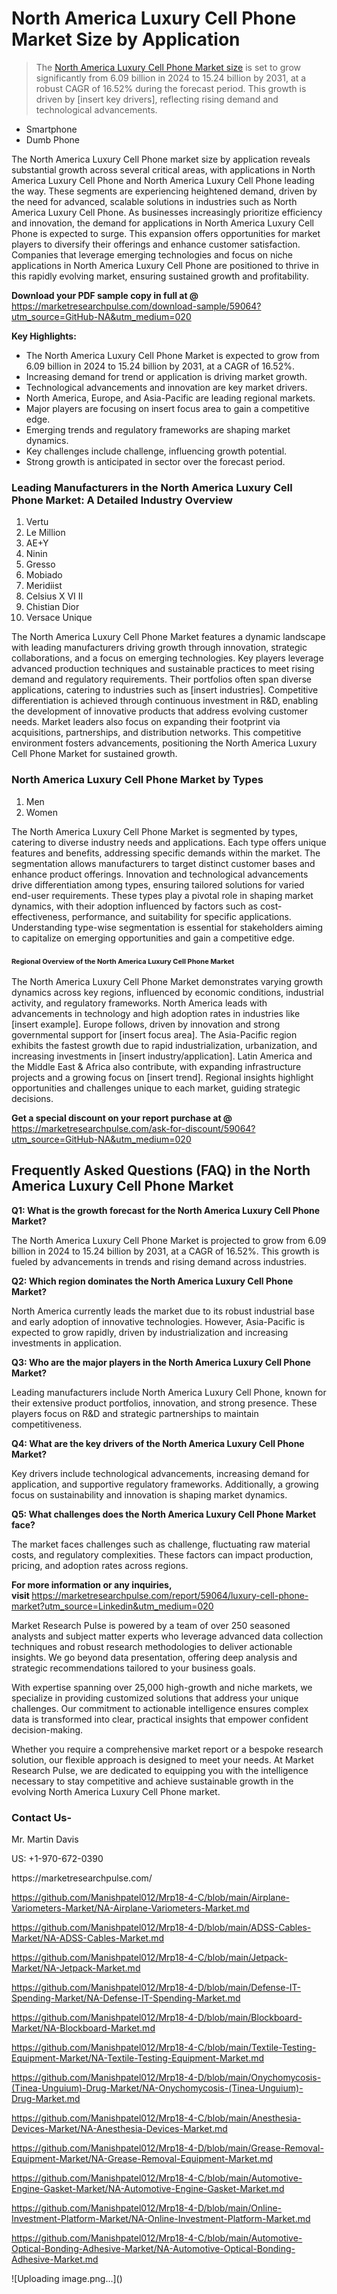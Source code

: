 <h1>North America Luxury Cell Phone Market&nbsp;Size by Application</h1><blockquote><p>The <a href="https://marketresearchpulse.com/download-sample/59064?utm_source=GitHub-NA&amp;utm_medium=020">North America Luxury Cell Phone Market size</a> is set to grow significantly from 6.09 billion in 2024 to 15.24 billion by 2031, at a robust CAGR of 16.52% during the forecast period. This growth is driven by [insert key drivers], reflecting rising demand and technological advancements.</p></blockquote><ul><li>Smartphone<li> Dumb Phone</li></ul><p>The North America Luxury Cell Phone market size by application reveals substantial growth across several critical areas, with applications in North America Luxury Cell Phone and North America Luxury Cell Phone leading the way. These segments are experiencing heightened demand, driven by the need for advanced, scalable solutions in industries such as North America Luxury Cell Phone. As businesses increasingly prioritize efficiency and innovation, the demand for applications in North America Luxury Cell Phone is expected to surge. This expansion offers opportunities for market players to diversify their offerings and enhance customer satisfaction. Companies that leverage emerging technologies and focus on niche applications in North America Luxury Cell Phone are positioned to thrive in this rapidly evolving market, ensuring sustained growth and profitability.</p><p><strong>Download your PDF sample copy in full at @ </strong><a href="https://marketresearchpulse.com/download-sample/59064?utm_source=GitHub-NA&amp;utm_medium=020">https://marketresearchpulse.com/download-sample/59064?utm_source=GitHub-NA&amp;utm_medium=020</a></p><p><strong>Key Highlights: </strong></p><ul><li>The North America Luxury Cell Phone Market is expected to grow from 6.09 billion in 2024 to 15.24 billion by 2031, at a CAGR of 16.52%.</li><li>Increasing demand for trend or application is driving market growth.</li><li>Technological advancements and innovation are key market drivers.</li><li>North America, Europe, and Asia-Pacific are leading regional markets.</li><li>Major players are focusing on insert focus area to gain a competitive edge.</li><li>Emerging trends and regulatory frameworks are shaping market dynamics.</li><li>Key challenges include challenge, influencing growth potential.</li><li>Strong growth is anticipated in sector over the forecast period.</li></ul><h3>Leading Manufacturers in the North America Luxury Cell Phone Market: A Detailed Industry Overview</h3><ol><li>Vertu</li><li>Le Million</li><li>AE+Y</li><li>Ninin</li><li>Gresso</li><li>Mobiado</li><li>Meridiist</li><li>Celsius X VI II</li><li>Chistian Dior</li><li>Versace Unique</li></ol><div class="flex max-w-full flex-col flex-grow"><div class="min-h-8 text-message flex w-full flex-col items-end gap-2 whitespace-normal break-words [.text-message+&amp;]:mt-5" dir="auto" data-message-author-role="assistant" data-message-id="fd8432e4-4910-450d-b182-61b7bfb0a01f" data-message-model-slug="gpt-4o"><div class="flex w-full flex-col gap-1 empty:hidden first:pt-[3px]"><div class="markdown prose w-full break-words dark:prose-invert light"><p>The North America Luxury Cell Phone Market features a dynamic landscape with leading manufacturers driving growth through innovation, strategic collaborations, and a focus on emerging technologies. Key players leverage advanced production techniques and sustainable practices to meet rising demand and regulatory requirements. Their portfolios often span diverse applications, catering to industries such as [insert industries]. Competitive differentiation is achieved through continuous investment in R&amp;D, enabling the development of innovative products that address evolving customer needs. Market leaders also focus on expanding their footprint via acquisitions, partnerships, and distribution networks. This competitive environment fosters advancements, positioning the North America Luxury Cell Phone Market for sustained growth.</p></div></div></div></div><h3>North America Luxury Cell Phone Market by Types</h3><ol><li>Men<li> Women</li></ol><div class="flex max-w-full flex-col flex-grow"><div class="min-h-8 text-message flex w-full flex-col items-end gap-2 whitespace-normal break-words [.text-message+&amp;]:mt-5" dir="auto" data-message-author-role="assistant" data-message-id="084470be-0bb7-4664-bddf-5156b4f41249" data-message-model-slug="gpt-4o-mini"><div class="flex w-full flex-col gap-1 empty:hidden first:pt-[3px]"><div class="markdown prose w-full break-words dark:prose-invert light"><p>The North America Luxury Cell Phone Market is segmented by types, catering to diverse industry needs and applications. Each type offers unique features and benefits, addressing specific demands within the market. The segmentation allows manufacturers to target distinct customer bases and enhance product offerings. Innovation and technological advancements drive differentiation among types, ensuring tailored solutions for varied end-user requirements. These types play a pivotal role in shaping market dynamics, with their adoption influenced by factors such as cost-effectiveness, performance, and suitability for specific applications. Understanding type-wise segmentation is essential for stakeholders aiming to capitalize on emerging opportunities and gain a competitive edge.</p></div></div></div></div><h3><span style="font-size: 11px;">Regional Overview of the North America Luxury Cell Phone Market</span></h3><div class="flex max-w-full flex-col flex-grow"><div class="min-h-8 text-message flex w-full flex-col items-end gap-2 whitespace-normal break-words [.text-message+&amp;]:mt-5" dir="auto" data-message-author-role="assistant" data-message-id="e9038762-ce64-4e30-91c9-9bd413514231" data-message-model-slug="gpt-4o-mini"><div class="flex w-full flex-col gap-1 empty:hidden first:pt-[3px]"><div class="markdown prose w-full break-words dark:prose-invert light"><p>The North America Luxury Cell Phone Market demonstrates varying growth dynamics across key regions, influenced by economic conditions, industrial activity, and regulatory frameworks. North America leads with advancements in technology and high adoption rates in industries like [insert example]. Europe follows, driven by innovation and strong governmental support for [insert focus area]. The Asia-Pacific region exhibits the fastest growth due to rapid industrialization, urbanization, and increasing investments in [insert industry/application]. Latin America and the Middle East &amp; Africa also contribute, with expanding infrastructure projects and a growing focus on [insert trend]. Regional insights highlight opportunities and challenges unique to each market, guiding strategic decisions.</p></div></div></div></div><p><strong>Get a special discount on your report purchase at @ </strong><a href="https://marketresearchpulse.com/ask-for-discount/59064?utm_source=GitHub-NA&amp;utm_medium=020">https://marketresearchpulse.com/ask-for-discount/59064?utm_source=GitHub-NA&amp;utm_medium=020</a></p><h2>Frequently Asked Questions (FAQ) in the North America Luxury Cell Phone Market</h2><p><strong>Q1: What is the growth forecast for the North America Luxury Cell Phone Market?</strong></p><p>The North America Luxury Cell Phone Market is projected to grow from 6.09 billion in 2024 to 15.24 billion by 2031, at a CAGR of 16.52%. This growth is fueled by advancements in trends and rising demand across industries.</p><p><strong>Q2: Which region dominates the North America Luxury Cell Phone Market?</strong></p><p>North America currently leads the market due to its robust industrial base and early adoption of innovative technologies. However, Asia-Pacific is expected to grow rapidly, driven by industrialization and increasing investments in application.</p><p><strong>Q3: Who are the major players in the North America Luxury Cell Phone Market?</strong></p><p>Leading manufacturers include North America Luxury Cell Phone, known for their extensive product portfolios, innovation, and strong presence. These players focus on R&amp;D and strategic partnerships to maintain competitiveness.</p><p><strong>Q4: What are the key drivers of the North America Luxury Cell Phone Market?</strong></p><p>Key drivers include technological advancements, increasing demand for application, and supportive regulatory frameworks. Additionally, a growing focus on sustainability and innovation is shaping market dynamics.</p><p><strong>Q5: What challenges does the North America Luxury Cell Phone Market face?</strong></p><p>The market faces challenges such as challenge, fluctuating raw material costs, and regulatory complexities. These factors can impact production, pricing, and adoption rates across regions.</p><p><strong>For more information or any inquiries, visit&nbsp;</strong><a href="https://marketresearchpulse.com/report/59064/luxury-cell-phone-market?utm_source=Linkedin&utm_medium=020">https://marketresearchpulse.com/report/59064/luxury-cell-phone-market?utm_source=Linkedin&utm_medium=020</a></p><p>Market Research Pulse is powered by a team of over 250 seasoned analysts and subject matter experts who leverage advanced data collection techniques and robust research methodologies to deliver actionable insights. We go beyond data presentation, offering deep analysis and strategic recommendations tailored to your business goals.</p><p>With expertise spanning over 25,000 high-growth and niche markets, we specialize in providing customized solutions that address your unique challenges. Our commitment to actionable intelligence ensures complex data is transformed into clear, practical insights that empower confident decision-making.</p><p>Whether you require a comprehensive market report or a bespoke research solution, our flexible approach is designed to meet your needs. At Market Research Pulse, we are dedicated to equipping you with the intelligence necessary to stay competitive and achieve sustainable growth in the evolving North America Luxury Cell Phone market.</p><h3><strong>Contact Us-</strong></h3><p>Mr. Martin Davis</p><p>US: +1-970-672-0390</p><p>https://marketresearchpulse.com/</p><p><a href="https://github.com/Manishpatel012/Mrp18-4-C/blob/main/Airplane-Variometers-Market/NA-Airplane-Variometers-Market.md">https://github.com/Manishpatel012/Mrp18-4-C/blob/main/Airplane-Variometers-Market/NA-Airplane-Variometers-Market.md</a></p><p><a href="https://github.com/Manishpatel012/Mrp18-4-D/blob/main/ADSS-Cables-Market/NA-ADSS-Cables-Market.md">https://github.com/Manishpatel012/Mrp18-4-D/blob/main/ADSS-Cables-Market/NA-ADSS-Cables-Market.md</a></p><p><a href="https://github.com/Manishpatel012/Mrp18-4-C/blob/main/Jetpack-Market/NA-Jetpack-Market.md">https://github.com/Manishpatel012/Mrp18-4-C/blob/main/Jetpack-Market/NA-Jetpack-Market.md</a></p><p><a href="https://github.com/Manishpatel012/Mrp18-4-D/blob/main/Defense-IT-Spending-Market/NA-Defense-IT-Spending-Market.md">https://github.com/Manishpatel012/Mrp18-4-D/blob/main/Defense-IT-Spending-Market/NA-Defense-IT-Spending-Market.md</a></p><p><a href="https://github.com/Manishpatel012/Mrp18-4-D/blob/main/Blockboard-Market/NA-Blockboard-Market.md">https://github.com/Manishpatel012/Mrp18-4-D/blob/main/Blockboard-Market/NA-Blockboard-Market.md</a></p><p><a href="https://github.com/Manishpatel012/Mrp18-4-C/blob/main/Textile-Testing-Equipment-Market/NA-Textile-Testing-Equipment-Market.md">https://github.com/Manishpatel012/Mrp18-4-C/blob/main/Textile-Testing-Equipment-Market/NA-Textile-Testing-Equipment-Market.md</a></p><p><a href="https://github.com/Manishpatel012/Mrp18-4-D/blob/main/Onychomycosis-(Tinea-Unguium)-Drug-Market/NA-Onychomycosis-(Tinea-Unguium)-Drug-Market.md">https://github.com/Manishpatel012/Mrp18-4-D/blob/main/Onychomycosis-(Tinea-Unguium)-Drug-Market/NA-Onychomycosis-(Tinea-Unguium)-Drug-Market.md</a></p><p><a href="https://github.com/Manishpatel012/Mrp18-4-C/blob/main/Anesthesia-Devices-Market/NA-Anesthesia-Devices-Market.md">https://github.com/Manishpatel012/Mrp18-4-C/blob/main/Anesthesia-Devices-Market/NA-Anesthesia-Devices-Market.md</a></p><p><a href="https://github.com/Manishpatel012/Mrp18-4-D/blob/main/Grease-Removal-Equipment-Market/NA-Grease-Removal-Equipment-Market.md">https://github.com/Manishpatel012/Mrp18-4-D/blob/main/Grease-Removal-Equipment-Market/NA-Grease-Removal-Equipment-Market.md</a></p><p><a href="https://github.com/Manishpatel012/Mrp18-4-C/blob/main/Automotive-Engine-Gasket-Market/NA-Automotive-Engine-Gasket-Market.md">https://github.com/Manishpatel012/Mrp18-4-C/blob/main/Automotive-Engine-Gasket-Market/NA-Automotive-Engine-Gasket-Market.md</a></p><p><a href="https://github.com/Manishpatel012/Mrp18-4-D/blob/main/Online-Investment-Platform-Market/NA-Online-Investment-Platform-Market.md">https://github.com/Manishpatel012/Mrp18-4-D/blob/main/Online-Investment-Platform-Market/NA-Online-Investment-Platform-Market.md</a></p><p><a href="https://github.com/Manishpatel012/Mrp18-4-C/blob/main/Automotive-Optical-Bonding-Adhesive-Market/NA-Automotive-Optical-Bonding-Adhesive-Market.md">https://github.com/Manishpatel012/Mrp18-4-C/blob/main/Automotive-Optical-Bonding-Adhesive-Market/NA-Automotive-Optical-Bonding-Adhesive-Market.md</a></p>
![Uploading image.png…]()
